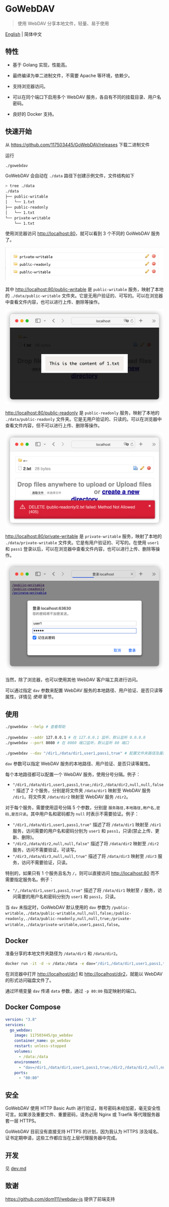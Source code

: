 # GoWebDAV

> 使用 WebDAV 分享本地文件，轻量、易于使用

[English](./README.md) | 简体中文

## 特性

- 基于 Golang 实现，性能高。

- 最终编译为单二进制文件，不需要 Apache 等环境，依赖少。

- 支持浏览器访问。

- 可以在同个端口下启用多个 WebDAV 服务，各自有不同的挂载目录、用户名密码。

- 良好的 Docker 支持。

## 快速开始

从 <https://github.com/117503445/GoWebDAV/releases> 下载二进制文件

运行

```sh
./gowebdav
```

GoWebDAV 会自动在 `./data` 路径下创建示例文件，文件结构如下

```sh
> tree ./data
./data
├── public-writable
│   └── 1.txt
├── public-readonly
│   └── 1.txt
└── private-writable
    └── 1.txt
```

使用浏览器访问 <http://localhost:80>，就可以看到 3 个不同的 GoWebDAV 服务了。

![index](./doc/index.png)

其中 <http://localhost:80/public-writable> 是 `public-writable` 服务，映射了本地的 `./data/public-writable` 文件夹。它是无用户验证的、可写的。可以在浏览器中查看文件内容，也可以进行上传、删除等操作。

![public-writable](./doc/public-writable.png)

<http://localhost:80/public-readonly> 是 `public-readonly` 服务，映射了本地的 `./data/public-readonly` 文件夹。它是无用户验证的、只读的。可以在浏览器中查看文件内容，但不可以进行上传、删除等操作。

![public-readonly](./doc/public-readonly.png)

<http://localhost:80/private-writable> 是 `private-writable` 服务，映射了本地的 `./data/private-writable` 文件夹。它是有用户验证的、可写的。在使用 `user1` 和 `pass1` 登录以后，可以在浏览器中查看文件内容，也可以进行上传、删除等操作。

![private-writable](./doc/private-writable.png)

当然，除了浏览器，也可以使用其他 WebDAV 客户端工具进行访问。

可以通过指定 `dav` 参数来配置 WebDAV 服务的本地路径、用户验证、是否只读等属性，详情见 *使用* 章节。

## 使用

```sh
./gowebdav --help # 查看帮助

./gowebdav --addr 127.0.0.1 # 在 127.0.0.1 监听，默认监听 0.0.0.0
./gowebdav --port 8080 # 在 8080 端口监听，默认监听 80 端口

./gowebdav --dav "/dir1,/data/dir1,user1,pass1,true" # 配置文件夹路径及属性
```

`dav` 参数可以指定 WebDAV 服务的本地路径、用户验证、是否只读等属性。

每个本地路径都可以配置一个 WebDAV 服务，使用分号分隔。例子：

- `"/dir1,/data/dir1,user1,pass1,true;/dir2,/data/dir2,null,null,false"` 描述了 2 个服务，分别是将文件夹 `/data/dir1` 映射至 WebDAV 服务 `/dir1`，将文件夹 `/data/dir2` 映射至 WebDAV 服务 `/dir2`。

对于每个服务，需要使用逗号分隔 5 个参数，分别是 `服务路径,本地路径,用户名,密码,是否只读`。其中用户名和密码都为 `null` 时表示不需要验证。例子：

- `"/dir1,/data/dir1,user1,pass1,true"` 描述了将 `/data/dir1` 映射至 `/dir1` 服务，访问需要的用户名和密码分别为 `user1` 和 `pass1`，只读(禁止上传、更新、删除)。
- `"/dir2,/data/dir2,null,null,false"` 描述了将 `/data/dir2` 映射至 `/dir2` 服务，访问不需要验证，可读写。
- `"/dir3,/data/dir3,null,null,true"` 描述了将 `/data/dir3` 映射至 `/dir3` 服务，访问不需要验证，只读。

特别的，如果只有 1 个服务且名为 `/`，则可以直接访问 <http://localhost:80> 而不需要指定服务名。例子：

- `"/,/data/dir1,user1,pass1,true"` 描述了将 `/data/dir1` 映射至 `/` 服务，访问需要的用户名和密码分别为 `user1` 和 `pass1`，只读。

当 `dav` 未指定时，GoWebDAV 默认使用的 `dav` 参数为 `/public-writable,./data/public-writable,null,null,false;/public-readonly,./data/public-readonly,null,null,true;/private-writable,./data/private-writable,user1,pass1,false`。

## Docker

准备分享的本地文件夹路径为 `/data/dir1` 和 `/data/dir2`。

```sh
docker run -it -d -v /data:/data -e dav="/dir1,/data/dir1,user1,pass1,true;/dir2,/data/dir2,null,null,false" -p 80:80 --restart=unless-stopped 117503445/go_webdav
```

在浏览器中打开 <http://localhost/dir1> 和 <http://localhost/dir2>，就能以 WebDAV 的形式访问磁盘文件了。

通过环境变量 `dav` 传递 `data` 参数，通过 `-p 80:80` 指定映射的端口。

## Docker Compose

```yaml
version: "3.8"
services:
  go_webdav:
    image: 117503445/go_webdav
    container_name: go_webdav
    restart: unless-stopped
    volumes:
      - /data:/data
    environment:
      - "dav=/dir1,/data/dir1,user1,pass1,true;/dir2,/data/dir2,null,null,false"
    ports:
      - "80:80" 
```

## 安全

GoWebDAV 使用 HTTP Basic Auth 进行验证，账号密码未经加密，毫无安全性可言。如果涉及重要文件、重要密码，请务必用 Nginx 或 Traefik 等代理服务器套一层 HTTPS。

GoWebDAV 目前没有直接支持 HTTPS 的计划，因为我认为 HTTPS 涉及域名、证书定期申请，这些工作都应当在上层代理服务器中完成。

## 开发

见 [dev.md](./doc/dev_zh_CN.md)

## 致谢

<https://github.com/dom111/webdav-js> 提供了前端支持

